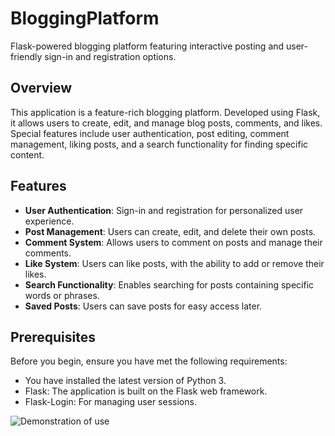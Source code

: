 # BloggingPlatform
Flask-powered blogging platform featuring interactive posting and user-friendly sign-in and registration options.

## Overview
This application is a feature-rich blogging platform. Developed using Flask, it allows users to create, edit, and manage blog posts, comments, and likes. Special features include user authentication, post editing, comment management, liking posts, and a search functionality for finding specific content.

## Features
- **User Authentication**: Sign-in and registration for personalized user experience. 
- **Post Management**: Users can create, edit, and delete their own posts. 
- **Comment System**: Allows users to comment on posts and manage their comments. 
- **Like System**: Users can like posts, with the ability to add or remove their likes. 
- **Search Functionality**: Enables searching for posts containing specific words or phrases. 
- **Saved Posts**: Users can save posts for easy access later.

## Prerequisites
Before you begin, ensure you have met the following requirements:
- You have installed the latest version of Python 3.
- Flask: The application is built on the Flask web framework. 
- Flask-Login: For managing user sessions.

![Demonstration of use](https://drive.google.com/uc?export=view&id=1okPFcRNVM6Oi5Gbpl0QbQ_p_lWMdlsTz)
